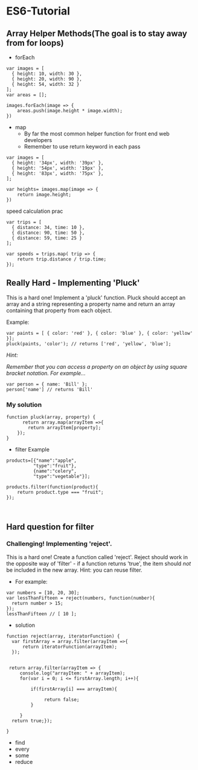 # ES6-Tutorial
## Array Helper Methods(The goal is to stay away from for loops)
- forEach
```
var images = [
  { height: 10, width: 30 },
  { height: 20, width: 90 },
  { height: 54, width: 32 }
];
var areas = [];

images.forEach(image => {
    areas.push(image.height * image.width);
})
```
- map
  - By far the most common helper function for front end web developers
  - Remember to use return keyword in each pass
```
var images = [
  { height: '34px', width: '39px' },
  { height: '54px', width: '19px' },
  { height: '83px', width: '75px' },
];

var heights= images.map(image => {
    return image.height;
})
```
speed calculation prac
```
var trips = [
  { distance: 34, time: 10 },
  { distance: 90, time: 50 },
  { distance: 59, time: 25 }
];

var speeds = trips.map( trip => {
    return trip.distance / trip.time;
});
```

## Really Hard - Implementing 'Pluck'

This is a hard one!
Implement a 'pluck' function.  Pluck should accept an array and a string representing a property name and return an  array containing that property from each object. 

Example: 
```
var paints = [ { color: 'red' }, { color: 'blue' }, { color: 'yellow' }];
pluck(paints, 'color'); // returns ['red', 'yellow', 'blue'];
```

*Hint:*

*Remember that you can access a property on an object by using square bracket notation. For example...*
```
var person = { name: 'Bill' };
person['name'] // returns 'Bill'
```
### My solution
```
function pluck(array, property) {
      return array.map(arrayItem =>{
        return arrayItem[property];
    });
}
```
- filter
Example
```
products=[{"name":"apple",
          "type":"fruit"},
          {name":"celery",
          "type":"vegetable"}];
       
products.filter(function(product){
    return product.type === "fruit";      
});

       
```
## Hard question for filter
### Challenging! Implementing 'reject'.

This is a hard one!  Create a function called 'reject'.  Reject should work in the opposite way of 'filter' - if a function returns 'true', the item should *not* be included in the new array.  Hint: you can reuse filter.


- For example:
```
var numbers = [10, 20, 30];
var lessThanFifteen = reject(numbers, function(number){
  return number > 15;
}); 
lessThanFifteen // [ 10 ];
```
- solution
```
function reject(array, iteratorFunction) {
  var firstArray = array.filter(arrayItem =>{
      return iteratorFunction(arrayItem);
  });

  
 return array.filter(arrayItem => {
     console.log("arrayItem: " + arrayItem);
     for(var i = 0; i <= firstArray.length; i++){
           
         if(firstArray[i] === arrayItem){
           
              return false;
         }
        
     }
  return true;});
 
}
```

- find
- every
- some
- reduce

